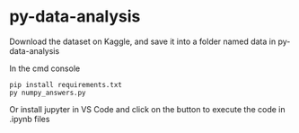 # py-data-analysis

Download the dataset on Kaggle, and save it into a folder named data in py-data-analysis

In the cmd console
````
pip install requirements.txt
py numpy_answers.py 
````

Or install jupyter in VS Code and click on the button to execute the code in .ipynb files
